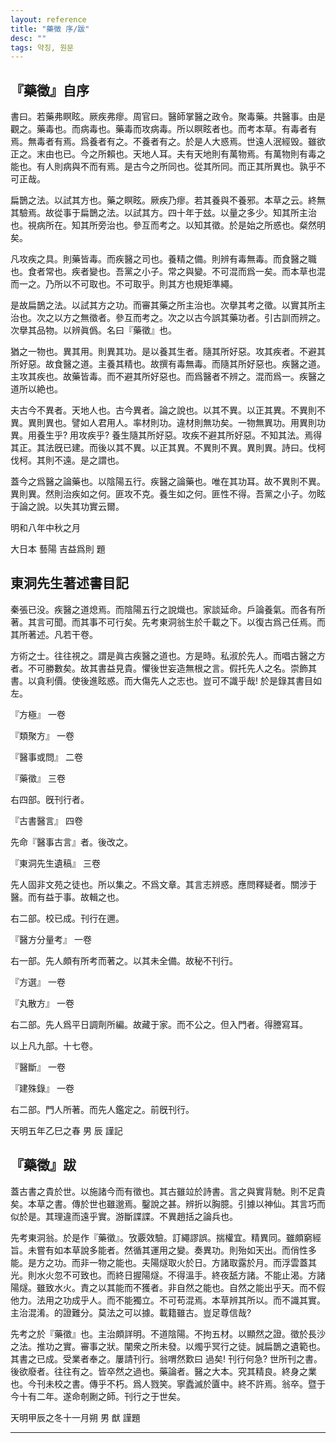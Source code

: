 ```yaml
---
layout: reference
title: "藥徵 序/跋"
desc: ""
tags: 약징, 원문
---
```


## 『藥徵』自序

書曰。若藥弗瞑眩。厥疾弗瘳。周官曰。醫師掌醫之政令。聚毒藥。共醫事。由是觀之。藥毒也。而病毒也。藥毒而攻病毒。所以瞑眩者也。而考本草。有毒者有焉。無毒者有焉。爲養者有之。不養者有之。於是人大惑焉。世遠人泯經毁。雖欲正之。末由也已。今之所賴也。天地人耳。夫有天地則有萬物焉。有萬物則有毒之能也。有人則病與不而有焉。是古今之所同也。從其所同。而正其所異也。孰乎不可正哉。

扁鵲之法。以試其方也。藥之瞑眩。厥疾乃瘳。若其養與不養邪。本草之云。終無其驗焉。故從事于扁鵲之法。以試其方。四十年于玆。以量之多少。知其所主治也。視病所在。知其所旁治也。參互而考之。以知其徵。於是始之所惑也。粲然明矣。

凡攻疾之具。則藥皆毒。而疾醫之司也。養精之備。則辨有毒無毒。而食醫之職也。食者常也。疾者變也。吾黨之小子。常之與變。不可混而爲一矣。而本草也混而一之。乃所以不可取也。不可取乎。則其方也規矩準繩。

是故扁鵲之法。以試其方之功。而審其藥之所主治也。次擧其考之徵。以實其所主治也。次之以方之無徵者。參互而考之。次之以古今誤其藥功者。引古訓而辨之。次擧其品物。以辨眞僞。名曰『藥徵』也。

猶之一物也。異其用。則異其功。是以養其生者。隨其所好惡。攻其疾者。不避其所好惡。故食醫之道。主養其精也。故撰有毒無毒。而隨其所好惡也。疾醫之道。主攻其疾也。故藥皆毒。而不避其所好惡也。而爲醫者不辨之。混而爲一。疾醫之道所以絶也。

夫古今不異者。天地人也。古今異者。論之說也。以其不異。以正其異。不異則不異。異則異也。譬如人君用人。率材則功。違材則無功矣。一物無異功。用異則功異。用養生乎? 用攻疾乎? 養生隨其所好惡。攻疾不避其所好惡。不知其法。焉得其正。其法旣已建。而後以其不異。以正其異。不異則不異。異則異。詩曰。伐柯伐柯。其則不遠。是之謂也。

蓋今之爲醫之論藥也。以陰陽五行。疾醫之論藥也。唯在其功耳。故不異則不異。異則異。然則治疾如之何。匪攻不克。養生如之何。匪性不得。吾黨之小子。勿眩于論之說。以失其功實云爾。

明和八年中秋之月

大日本 藝陽 吉益爲則 題

## 東洞先生著述書目記

秦張已没。疾醫之道熄焉。而陰陽五行之說熾也。家談延命。戶論養氣。而各有所著。其言可聞。而其事不可行矣。先考東洞翁生於千載之下。以復古爲己任焉。而其所著述。凡若干卷。

方術之士。往往視之。謂是眞古疾醫之道也。方是時。私淑於先人。而唱古醫之方者。不可勝數矣。故其書益見貴。懼後世妄造無根之言。假托先人之名。崇飾其書。以貪利價。使後進眩惑。而大傷先人之志也。豈可不識乎哉! 於是錄其書目如左。

『方極』 一卷

『類聚方』 一卷

『醫事或問』 二卷

『藥徵』 三卷

右四部。旣刊行者。

『古書醫言』 四卷

先命『醫事古言』者。後改之。

『東洞先生遺稿』 三卷

先人固非文苑之徒也。所以集之。不爲文章。其言志辨惑。應問釋疑者。關涉于醫。而有益于事。故輯之也。

右二部。校已成。刊行在邇。

『醫方分量考』 一卷

右一部。先人頗有所考而著之。以其未全備。故秘不刊行。

『方選』 一卷

『丸散方』 一卷

右二部。先人爲平日調劑所編。故藏于家。而不公之。但入門者。得謄寫耳。

以上凡九部。十七卷。

『醫斷』 一卷

『建殊錄』 一卷

右二部。門人所著。而先人鑑定之。前旣刊行。

天明五年乙巳之春 		男  辰 謹記


## 『藥徵』跋

蓋古書之貴於世。以施諸今而有徵也。其古雖竝於詩書。言之與實背馳。則不足貴矣。本草之書。傳於世也雖邈焉。鑿說之甚。辨折以胸臆。引據以神仙。其言巧而似於是。其理違而遠乎實。游斷諜諜。不異趙括之論兵也。

先考東洞翁。於是作『藥徵』。攷覈效驗。訂繩謬誤。揣權宜。精異同。雖頗窮經旨。未嘗有如本草說多能者。然循其運用之變。奏異功。則殆如天出。而俏性多能。是方之功。而非一物之能也。夫陽燧取火於日。方諸取露於月。而浮雲蓋其光。則水火忽不可致也。而終日握陽燧。不得溫手。終夜舐方諸。不能止渴。方諸陽燧。雖致水火。責之以其能而不獲者。非自然之能也。自然之能出乎天。而不假他力。法用之功成乎人。而不能獨立。不可苟混焉。本草辨其所以。而不識其實。主治混淆。的證難分。莫法之可以據。載籍雖古。豈足尊信哉?

先考之於『藥徵』也。主治頗詳明。不道陰陽。不拘五材。以顯然之證。徵於長沙之法。推功之實。審事之狀。闡衆之所未發。以燭乎冥行之徒。誠扁鵲之遺範也。其書之已成。受業者奉之。屢請刊行。翁喟然歎曰 過矣! 刊行何急? 世所刊之書。後欲廢者。往往有之。皆卒然之過也。藥論者。醫之大本。究其精良。終身之業也。今刊未校之書。傳乎不朽。爲人戮笑。寧蠹滅於匵中。終不許焉。翁卒。暨于今十有二年。遂命剞劂之師。刊行之于世矣。

天明甲辰之冬十一月朔 		男 猷 謹題

***
